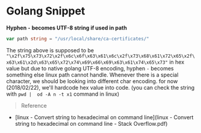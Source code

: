 # Golang Snippet

**Hyphen `-` becomes UTF-8 string if used in path**

```Go
var path string = "/usr/local/share/ca­-certificates/"
```

The string above is supposed to be `"\x2f\x75\x73\x72\x2f\x6c\x6f\x63\x61\x6c\x2f\x73\x68\x61\x72\x65\x2f\x63\x61\x2d\x63\x65\x72\x74\x69\x66\x69\x63\x61\x74\x65\x73"` in hex value but due to native golang UTF-8 encoding, hyphen `-` becomes something else linux path cannot handle. Whenever there is a special character, we should be looking into different char encoding. for now (2018/02/22), we'll hardcode hex value into code. (you can check the string with `pwd |  od -A n -t x1` command in linux)

> Reference

- [linux - Convert string to hexadecimal on command line](linux - Convert string to hexadecimal on command line - Stack Overflow.pdf)